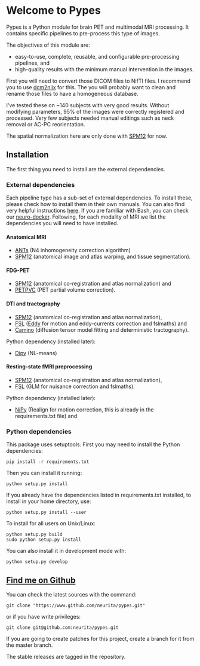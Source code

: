 # Welcome to Pypes

Pypes is a Python module for brain PET and multimodal MRI processing.
It contains specific pipelines to pre-process this type of images.

The objectives of this module are:

- easy-to-use, complete, reusable, and configurable pre-processing pipelines, and
- high-quality results with the minimum manual intervention in the images.

First you will need to convert those DICOM files to NifTI files.
I recommend you to use [dcm2niix](https://github.com/rordenlab/dcm2niix) for this.
The you will probably want to clean and rename those files to have a homogeneous database.

I've tested these on ~140 subjects with very good results.
Without modifying parameters, 95% of the images were correctly registered and processed.
Very few subjects needed manual editings such as neck removal or AC-PC reorientation.

The spatial normalization here are only done with [SPM12](http://www.fil.ion.ucl.ac.uk/spm/software/spm12/) for now.


## Installation

The first thing you need to install are the external dependencies.

### External dependencies

Each pipeline type has a sub-set of external dependencies.
To install these, please check how to install them in their own manuals.
You can also find very helpful instructions [here](http://miykael.github.io/nipype-beginner-s-guide/installation.html).
If you are familiar with Bash, you can check our [neuro-docker](https://github.com/Neurita/neuro_docker).
Following, for each modality of MRI we list the dependencies you will need to have installed.

#### Anatomical MRI

-   [ANTs](http://stnava.github.io/ANTs/) (N4 inhomogeneity correction algorithm)
-   [SPM12](http://www.fil.ion.ucl.ac.uk/spm/software/spm12/) (anatomical image and atlas warping, and tissue segmentation).

#### FDG-PET

-   [SPM12](http://www.fil.ion.ucl.ac.uk/spm/software/spm12/) (anatomical co-registration and atlas normalization) and
-   [PETPVC](https://github.com/UCL/PETPVC) (PET partial volume correction).

#### DTI and tractography

-   [SPM12](http://www.fil.ion.ucl.ac.uk/spm/software/spm12/) (anatomical co-registration and atlas normalization),
-   [FSL](http://fsl.fmrib.ox.ac.uk/fsl/fslwiki/) ([Eddy](http://fsl.fmrib.ox.ac.uk/fsl/fslwiki/eddy) for motion and eddy-currents correction and fslmaths) and
-   [Camino](http://camino.cs.ucl.ac.uk/) (diffusion tensor model fitting and deterministic tractography).

Python dependency (installed later):

-   [Dipy](http://nipy.org/dipy/) (NL-means)

#### Resting-state fMRI preprocessing

-   [SPM12](http://www.fil.ion.ucl.ac.uk/spm/software/spm12/) (anatomical co-registration and atlas normalization),
-   [FSL](http://fsl.fmrib.ox.ac.uk/fsl/fslwiki/) (GLM for nuisance correction and fslmaths).

Python dependency (installed later):

-   [NiPy](http://nipy.org/nipy/documentation.html) (Realign for motion correction, this is already in the requirements.txt file) and

### Python dependencies

This package uses setuptools. First you may need to install the Python dependencies:

```shell
pip install -r requirements.txt
```

Then you can install it running:

```shell
python setup.py install
```

If you already have the dependencies listed in requirements.txt installed, to install in your home directory, use:

```shell
python setup.py install --user
```

To install for all users on Unix/Linux:

```shell
python setup.py build
sudo python setup.py install
```

You can also install it in development mode with:

```shell
python setup.py develop
```

## [Find me on Github](https://github.com/Neurita/pypes)

You can check the latest sources with the command:

```shell
git clone "https://www.github.com/neurita/pypes.git"
```

or if you have write privileges:

```shell
git clone git@github.com:neurita/pypes.git
```

If you are going to create patches for this project, create a branch for it from the master branch.

The stable releases are tagged in the repository.

